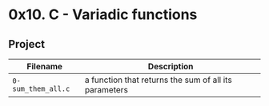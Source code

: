 # 0x10. C - Variadic functions

## Project

| Filename | Description |
| -------- | ----------- |
| `0-sum_them_all.c` | a function that returns the sum of all its parameters |
